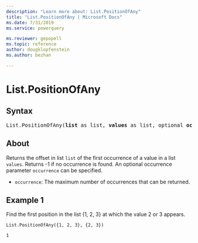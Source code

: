 ```yaml
---
description: "Learn more about: List.PositionOfAny"
title: "List.PositionOfAny | Microsoft Docs"
ms.date: 7/31/2019
ms.service: powerquery

ms.reviewer: gepopell
ms.topic: reference
author: dougklopfenstein
ms.author: bezhan

---
```

# List.PositionOfAny

## Syntax

<pre>
List.PositionOfAny(<b>list</b> as list, <b>values</b> as list, optional <b>occurrence</b> as nullable number, optional <b>equationCriteria</b> as any) as any
</pre>
  
## About  
Returns the offset in list `list` of the first occurrence of a value in a list `values`. Returns -1 if no occurrence is found. An optional occurrence parameter `occurrence` can be specified. <ul> <li><code>occurrence</code>: The maximum number of occurrences that can be returned.</li> </ul>

## Example 1
Find the first position in the list {1, 2, 3} at which the value 2 or 3 appears.

```powerquery-m
List.PositionOfAny({1, 2, 3}, {2, 3})
```

`1`
